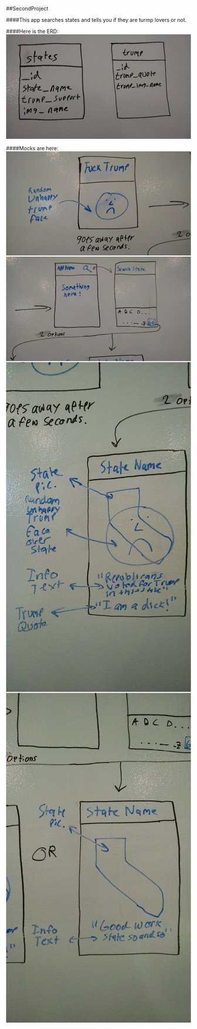 ##SecondProject

####This app searches states and tells you if they are turmp lovers or not.

####Here is the ERD:
![](images/erd.jpg)

####Mocks are here:
![](images/one.jpg)
![](images/two.jpg)
![](images/three.jpg)
![](images/four.jpg)
